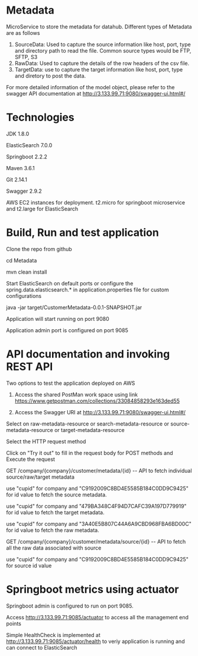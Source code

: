 # Metadata
MicroService to store the metadata for datahub. Different types of Metadata are as follows

1. SourceData: Used to capture the source information like host, port, type and directory path to read the file. Common 
               source types would be FTP, SFTP, S3
2. RawData: Used to capture the details of the row headers of the csv file. 
3. TargetData: use to capture the target information like host, port, type and diretory to post the data.

For more detailed information of the model object, please refer to the swagger API documentation at http://3.133.99.71:9080/swagger-ui.html#/

# Technologies
JDK 1.8.0

ElasticSearch 7.0.0

Springboot 2.2.2

Maven 3.6.1

Git 2.14.1

Swagger 2.9.2

AWS EC2 instances for deployment. t2.micro for springboot microservice and t2.large for ElasticSearch

# Build, Run and test application
Clone the repo from github

cd Metadata

mvn clean install

Start ElasticSearch on default ports or configure the spring.data.elasticsearch.* in application.properties file for custom configurations

java -jar target/CustomerMetadata-0.0.1-SNAPSHOT.jar

Application will start running on port 9080

Application admin port is configured on port 9085

# API documentation and invoking REST API

Two options to test the application deployed on AWS

1. Access the shared PostMan work space using link https://www.getpostman.com/collections/33084858293e163ded55 

2. Access the Swagger URI at http://3.133.99.71:9080/swagger-ui.html#/ 

Select on raw-metadata-resource or search-metadata-resource or source-metadata-resource or target-metadata-resource

Select the HTTP request method

Click on "Try it out" to fill in the request body for POST methods and Execute the request

GET /company/{company}/customer/metadata/{id} -- API to fetch individual source/raw/target metadata

use "cupid" for company and "C9192009C8BD4E5585B184C0DD9C9425" for id value to fetch the source metadata.

use "cupid" for company and "479BA348C4F94D7CAFC39A197D779919" for id value to fetch the target metadata.

use "cupid" for company and "3A40E5B807C44A6A9CBD968FBA6BD00C" for id value to fetch the raw metadata.

GET /company/{company}/customer/metadata/source/{id} -- API to fetch all the raw data associated with source

use "cupid" for company and "C9192009C8BD4E5585B184C0DD9C9425" for source id value 

# Springboot metrics using actuator
Springboot admin is configured to run on port 9085. 

Access http://3.133.99.71:9085/actuator to access all the management end points

Simple HealthCheck is implemented at http://3.133.99.71:9085/actuator/health to veriy application is running and can connect to ElasticSearch
